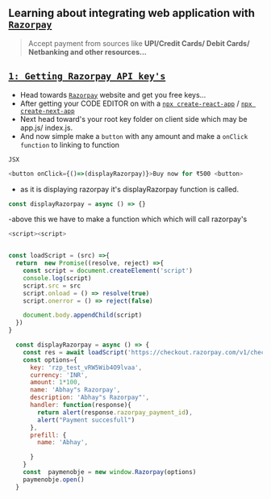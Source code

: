 
## Learning about integrating web application with [`Razorpay`](https://razorpay.com/)

> Accept payment from sources like **UPI/Credit Cards/ Debit Cards/ Netbanking and other resources...**



## [`1: Getting Razorpay API key's`](https://razorpay.com/docs/payments/dashboard/settings/api-keys/)

 

 - Head towards [`Razorpay`](https://razorpay.com/docs/payments/dashboard/settings/api-keys/) website and get you free keys...
 - After getting your CODE EDITOR on with a [`npx create-react-app`](https://reactjs.org/docs/create-a-new-react-app.html) /  [`npx create-next-app`](https://nextjs.org/docs/api-reference/create-next-app)
- Next head toward's your root key folder on client side which may be app.js/ index.js.
- And now simple make a `button` with any amount and make a  `onClick function`  to linking to function


`JSX`
```javascript
<button onClick={()=>(displayRazorpay)}>Buy now for ₹500 <button>
```

- as it is displaying razorpay it's displayRazorpay function is called.

```javascript
const displayRazorpay = async () => {}
```

-above this we have to make a function which which will call razorpay's
```javascript
<script><script>
```
```javascript

const loadScript = (src) =>{
  return  new Promise((resolve, reject) =>{
    const script = document.createElement('script')
    console.log(script)
    script.src = src
    script.onload = () => resolve(true)
    script.onerror = () => reject(false)

    document.body.appendChild(script)
  })
}

```

```javascript
  const displayRazorpay = async () => {
    const res = await loadScript('https://checkout.razorpay.com/v1/checkout.js')
    const options={
      key: 'rzp_test_vRW5Wib4O9lvaa',
      currency: 'INR',
      amount: 1*100,
      name: 'Abhay"s Razorpay',
      description: 'Abhay"s Razorpay"',
      handler: function(response){
        return alert(response.razorpay_payment_id),
        alert("Payment succesfull")
      },
      prefill: {
        name: 'Abhay',

      }
    }
    const  paymenobje = new window.Razorpay(options)
    paymenobje.open()
  }

```

